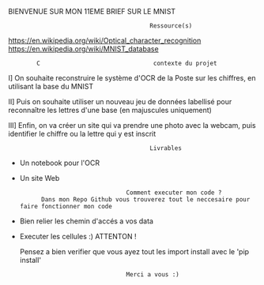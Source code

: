 BIENVENUE SUR MON 11EME BRIEF SUR LE MNIST 

                                            Ressource(s)
https://en.wikipedia.org/wiki/Optical_character_recognition
https://en.wikipedia.org/wiki/MNIST_database

            C                                contexte du projet
I] On souhaite reconstruire le système d'OCR de la Poste sur les chiffres, en utilisant la base du MNIST

II] Puis on souhaite utiliser un nouveau jeu de données labellisé pour reconnaître les lettres d'une base (en majuscules uniquement)

III] Enfin, on va créer un site qui va prendre une photo avec la webcam, puis identifier le chiffre ou la lettre qui y est inscrit

                                            Livrables
            
- Un notebook pour l'OCR
- Un site Web

                                    Comment executer mon code ? 
            Dans mon Repo Github vous trouverez tout le neccesaire pour faire fonctionner mon code 
- Bien relier les chemin d'accés a vos data
- Executer les cellules :)
                                    ATTENTON !

  Pensez a bien verifier que vous ayez tout les import install avec le 'pip install'

                                    Merci a vous :)
  
